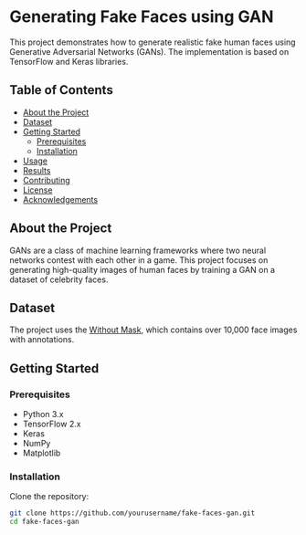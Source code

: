 # Generating Fake Faces using GAN

This project demonstrates how to generate realistic fake human faces using Generative Adversarial Networks (GANs). The implementation is based on TensorFlow and Keras libraries.

## Table of Contents

- [About the Project](#about-the-project)
- [Dataset](#dataset)
- [Getting Started](#getting-started)
  - [Prerequisites](#prerequisites)
  - [Installation](#installation)
- [Usage](#usage)
- [Results](#results)
- [Contributing](#contributing)
- [License](#license)
- [Acknowledgements](#acknowledgements)

## About the Project

GANs are a class of machine learning frameworks where two neural networks contest with each other in a game. This project focuses on generating high-quality images of human faces by training a GAN on a dataset of celebrity faces.

## Dataset

The project uses the [Without Mask]([http://mmlab.ie.cuhk.edu.hk/projects/CelebA.html](https://www.kaggle.com/datasets/prasoonkottarathil/face-mask-lite-dataset)), which contains over 10,000 face images with annotations.

## Getting Started

### Prerequisites

- Python 3.x
- TensorFlow 2.x
- Keras
- NumPy
- Matplotlib

### Installation

Clone the repository:

```bash
git clone https://github.com/yourusername/fake-faces-gan.git
cd fake-faces-gan
